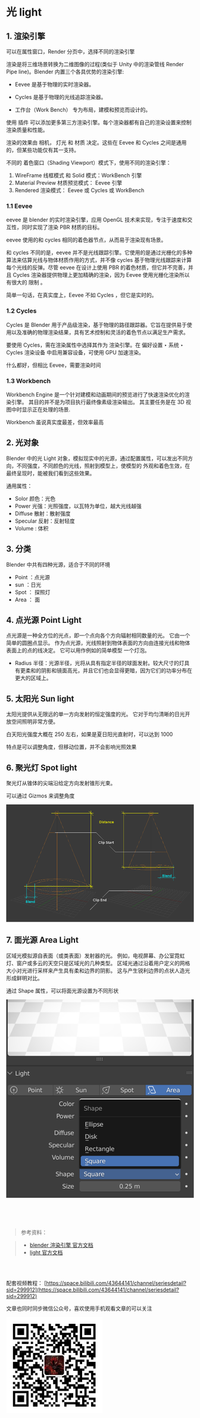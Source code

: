 # 光 light

## 1. 渲染引擎

可以在属性窗口，Render 分页中，选择不同的渲染引擎

渲染是将三维场景转换为二维图像的过程(类似于 Unity 中的渲染管线 Render Pipe line)。Blender 内置三个各具优势的渲染引擎:

- Eevee 是基于物理的实时渲染器。

- Cycles 是基于物理的光线追踪渲染器。

- 工作台（Work Bench） 专为布局，建模和预览而设计的。

使用 插件 可以添加更多第三方渲染引擎。每个渲染器都有自己的渲染设置来控制渲染质量和性能。

渲染的效果由 相机， 灯光 和 材质 决定。这些在 Eevee 和 Cycles 之间是通用的，但某些功能仅有其一支持。

不同的 着色窗口（Shading Viewport）模式下，使用不同的渲染引擎：

1. WireFrame 线框模式 和 Solid 模式：WorkBench 引擎
2. Material Preview 材质预览模式： Eevee 引擎
3. Rendered 渲染模式： Eevee 或 Cycles 或 WorkBench

### 1.1 Eevee

eevee 是 blender 的实时渲染引擎，应用 OpenGL 技术来实现，专注于速度和交互性，同时实现了渲染 PBR 材质的目标。

eevee 使用的和 cycles 相同的着色器节点，从而易于渲染现有场景。

和 cycles 不同的是，eevee 并不是光线跟踪引擎。它使用的是通过光栅化的多种算法来估算光线与物体材质作用的方式，并不像 cycles 基于物理光线跟踪来计算每个光线的反弹。尽管 eevee 在设计上使用 PBR 的着色材质，但它并不完善，并且 Cycles 渲染器提供物理上更加精确的渲染，因为 Eevee 使用光栅化渲染所以有很大的 限制 。

简单一句话，在真实度上，Eevee 不如 Cycles ，但它是实时的。

### 1.2 Cycles

Cycles 是 Blender 用于产品级渲染，基于物理的路径跟踪器。它旨在提供易于使用以及准确的物理渲染结果，具有艺术控制和灵活的着色节点以满足生产需求。

要使用 Cycles，需在渲染属性中选择其作为 渲染引擎。在 偏好设置 ‣ 系统 ‣ Cycles 渲染设备 中启用兼容设备，可使用 GPU 加速渲染。

什么都好，但相比 Eevee，需要渲染时间

### 1.3 Workbench

Workbench Engine 是一个针对建模和动画期间的预览进行了快速渲染优化的渲染引擎。 其目的并不是为项目执行最终像素级渲染输出。 其主要任务是在 3D 视图中时显示正在处理的场景.

Workbench 虽说真实度最差，但效率最高

## 2. 光对象

Blender 中的光 Light 对象，模拟现实中的光源，通过配置属性，可以发出不同方向，不同强度，不同颜色的光线，照射到模型上，使模型的 外观和着色生效，在最终呈现时，能被我们看到这些效果。

通用属性：

- Solor 颜色：光色
- Power 光强：光照强度，以瓦特为单位，越大光线越强
- Diffuse 散射：散射强度
- Specular 反射：反射轻度
- Volume : 体积

## 3. 分类

Blender 中共有四种光源，适合于不同的环境

- Point ：点光源
- sun ：日光
- Spot ： 探照灯
- Area ： 面

## 4. 点光源 Point Light

点光源是一种全方位的光点，即一个点向各个方向辐射相同数量的光。 它由一个简单的圆圈点显示。 作为点光源，光线照射到物体表面的方向由连接光线和物体表面上的点的线决定。 它可以用作例如的简单模型 一个灯泡。

- Radius 半径：光源半径，光将从具有指定半径的球面发射。较大尺寸的灯具有更柔和的阴影和镜面高光，并且它们也会显得更暗，因为它们的功率分布在更大的区域上。

## 5. 太阳光 Sun light

太阳光提供从无限远的单一方向发射的恒定强度的光。 它对于均匀清晰的日光开放空间照明非常方便。

白天阳光强度大概在 250 左右，如果是夏日阳光直射时，可以达到 1000

特点是可以调整角度，但移动位置，并不会影响光照效果

## 6. 聚光灯 Spot light

聚光灯从锥体的尖端沿给定方向发射锥形光束。

可以通过 Gizmos 来调整角度

![](../../imgs/render_lights_light-object_terms.png)

## 7. 面光源 Area Light

区域光模拟源自表面（或类表面）发射器的光。 例如，电视屏幕、办公室霓虹灯、窗户或多云的天空只是区域光的几种类型。 区域光通过沿着用户定义的网格大小对光进行采样来产生具有柔和边界的阴影。 这与产生锐利边界的点状人造光形成鲜明对比。

通过 Shape 属性，可以将面光源设置为不同形状

![](../../imgs/area_light_shape.png)

</br>
</br>

</hr>
</br>

> 参考资料：

> - [blender 渲染引擎 官方文档](https://docs.blender.org/manual/zh-hans/latest/render/introduction.html)
> - [light 官方文档](https://docs.blender.org/manual/zh-hans/latest/render/lights/light_object.html)

</br>
</hr>
</br>

配套视频教程：
[https://space.bilibili.com/43644141/channel/seriesdetail?sid=299912](https://space.bilibili.com/43644141/channel/seriesdetail?sid=299912)

文章也同时同步微信公众号，喜欢使用手机观看文章的可以关注

![](../../imgs/微信公众号二维码.jpg)
